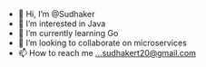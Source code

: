 - 👋 Hi, I’m @Sudhaker
- 👀 I’m interested in Java
- 🌱 I’m currently learning Go
- 💞️ I’m looking to collaborate on microservices
- 📫 How to reach me ...sudhakert20@gmail.com

<!---
Sudhakert20/Sudhakert20 is a ✨ special ✨ repository because its `README.md` (this file) appears on your GitHub profile.
You can click the Preview link to take a look at your changes.
--->
